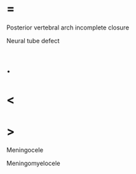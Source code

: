 # =

Posterior vertebral arch incomplete closure

Neural tube defect

# .

# <

# >

Meningocele

Meningomyelocele
